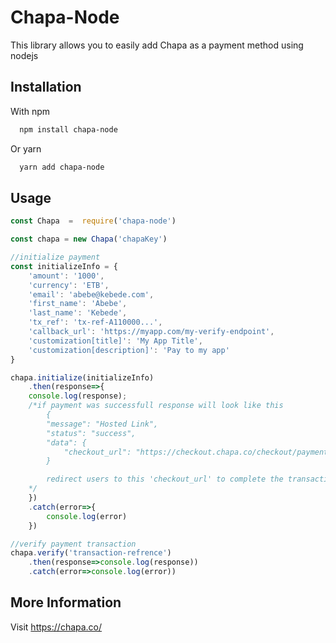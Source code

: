 
# Chapa-Node

This library allows you to easily add Chapa as a payment method using nodejs 



## Installation

With npm

```bash
  npm install chapa-node
```
Or yarn

```bash
  yarn add chapa-node
```
    
## Usage

```javascript
const Chapa  =  require('chapa-node')

const chapa = new Chapa('chapaKey')

//initialize payment
const initializeInfo = {
    'amount': '1000',
    'currency': 'ETB',
    'email': 'abebe@kebede.com',
    'first_name': 'Abebe',
    'last_name': 'Kebede',
    'tx_ref': 'tx-ref-A110000...',
    'callback_url': 'https://myapp.com/my-verify-endpoint',
    'customization[title]': 'My App Title',
    'customization[description]': 'Pay to my app'
}

chapa.initialize(initializeInfo)
    .then(response=>{
    console.log(response);
    /*if payment was successfull response will look like this
        {
        "message": "Hosted Link",
        "status": "success",
        "data": {
            "checkout_url": "https://checkout.chapa.co/checkout/payment/27291184910"
        }

        redirect users to this 'checkout_url' to complete the transaction
    */
    })
    .catch(error=>{
        console.log(error)
    })

//verify payment transaction
chapa.verify('transaction-refrence')
    .then(response=>console.log(response))
    .catch(error=>console.log(error))

```

## More Information
Visit https://chapa.co/